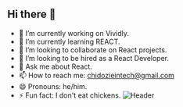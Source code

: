 ## Hi there 👋

- 🔭 I’m currently working on Vividly.
- 🌱 I’m currently learning REACT.
- 👯 I’m looking to collaborate on React projects.
- 🤔 I’m looking to be hired as a React Developer.
- 💬 Ask me about React. 
- 📫 How to reach me: chidozieintech@gmail.com
- 😄 Pronouns: he/him.
- ⚡ Fun fact: I don't eat chickens.
  ![Header](./your-header-image-name.png)

